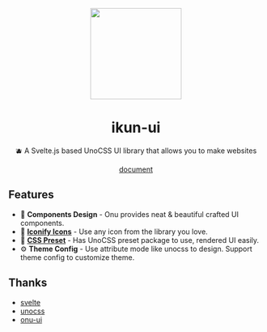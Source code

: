 <p align="center">
  <img src="https://github.com/ikun-svelte/ikun-ui/blob/main/docs/public/logo.svg" width="180" height="180"/>
</p>
<h1 align="center">
ikun-ui
</h1>
<p align="center">
🫐 A Svelte.js based UnoCSS UI library that allows you to make  websites
</p>
<p align="center">
<a href="https://ikun-ui-docs.vercel.app/" target="_blank">document</a>
</p>

## Features

- 🪷 **Components Design** - Onu provides neat & beautiful crafted UI components.
- 🥑 **[Iconify Icons](https://icones.js.org/)** - Use any icon from the library you love.
- 🍬 **[CSS Preset](https://github.com/ikun-svelte/ikun-ui/tree/main/preset)** - Has UnoCSS preset package to use, rendered UI easily.
- ⚙️ **Theme Config** - Use attribute mode like unocss to design. Support theme config to customize theme.

## Thanks

- [svelte](https://github.com/sveltejs/svelte)
- [unocss](https://github.com/unocss/unocss)
- [onu-ui](https://github.com/onu-ui/onu-ui)
